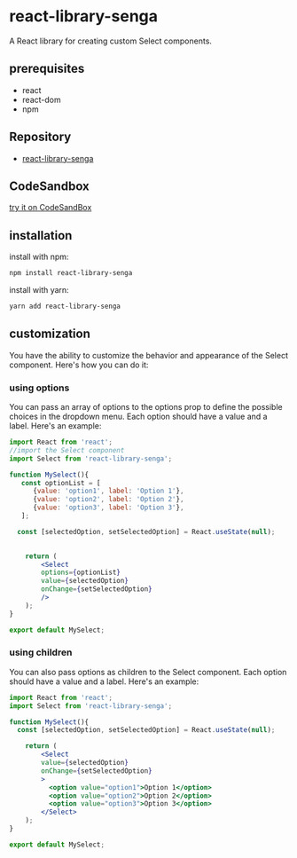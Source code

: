 # react-library-senga
A React library for creating custom Select components.
## prerequisites
- react
- react-dom
- npm

## Repository
- [react-library-senga](https://github.com/senga200/Select_Component_src)

## CodeSandbox 
[try it on CodeSandBox](https://codesandbox.io/s/react-component-select-npmpackage-xxr5lx?file=/src/App.js:0-649)

## installation
install with npm:
```bash 
npm install react-library-senga
```

install with yarn:
```bash 
yarn add react-library-senga
```

## customization

You have the ability to customize the behavior and appearance of the Select component. Here's how you can do it:

### using options

You can pass an array of options to the options prop to define the possible choices in the dropdown menu. Each option should have a value and a label. Here's an example:

```jsx
import React from 'react';
//import the Select component 
import Select from 'react-library-senga';

function MySelect(){
   const optionList = [
      {value: 'option1', label: 'Option 1'},
      {value: 'option2', label: 'Option 2'},
      {value: 'option3', label: 'Option 3'},
   ];

  const [selectedOption, setSelectedOption] = React.useState(null);
  

    return (
        <Select
        options={optionList}
        value={selectedOption}
        onChange={setSelectedOption}
        />
    );
}

export default MySelect;
```

### using children

You can also pass options as children to the Select component. Each option should have a value and a label. Here's an example:

```jsx
import React from 'react';
import Select from 'react-library-senga';

function MySelect(){
  const [selectedOption, setSelectedOption] = React.useState(null);

    return (
        <Select
        value={selectedOption}
        onChange={setSelectedOption}
        >
          <option value="option1">Option 1</option>
          <option value="option2">Option 2</option>
          <option value="option3">Option 3</option>
        </Select>
    );
}

export default MySelect;
```

